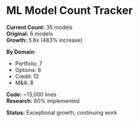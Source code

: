 # ML Model Count Tracker

**Current Count:** 35 models  
**Original:** 6 models  
**Growth:** 5.8x (483% increase)

**By Domain:**
- Portfolio: 7
- Options: 8
- Credit: 12
- M&A: 8

**Code:** ~13,000 lines  
**Research:** 60% implemented

**Status:** Exceptional growth, continuing work